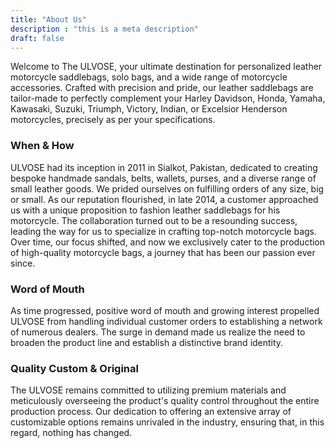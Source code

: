 ```yaml
---
title: "About Us"
description : "this is a meta description"
draft: false
---
```


Welcome to The ULVOSE, your ultimate destination for personalized leather motorcycle saddlebags, solo bags, and a wide range of motorcycle accessories. Crafted with precision and pride, our leather saddlebags are tailor-made to perfectly complement your Harley Davidson, Honda, Yamaha, Kawasaki, Suzuki, Triumph, Victory, Indian, or Excelsior Henderson motorcycles, precisely as per your specifications.

### When & How

ULVOSE had its inception in 2011 in Sialkot, Pakistan, dedicated to creating bespoke handmade sandals, belts, wallets, purses, and a diverse range of small leather goods. We prided ourselves on fulfilling orders of any size, big or small. As our reputation flourished, in late 2014, a customer approached us with a unique proposition to fashion leather saddlebags for his motorcycle. The collaboration turned out to be a resounding success, leading the way for us to specialize in crafting top-notch motorcycle bags. Over time, our focus shifted, and now we exclusively cater to the production of high-quality motorcycle bags, a journey that has been our passion ever since.

### Word of Mouth

As time progressed, positive word of mouth and growing interest propelled ULVOSE from handling individual customer orders to establishing a network of numerous dealers. The surge in demand made us realize the need to broaden the product line and establish a distinctive brand identity. 

### Quality Custom & Original

The ULVOSE remains committed to utilizing premium materials and meticulously overseeing the product's quality control throughout the entire production process. Our dedication to offering an extensive array of customizable options remains unrivaled in the industry, ensuring that, in this regard, nothing has changed.